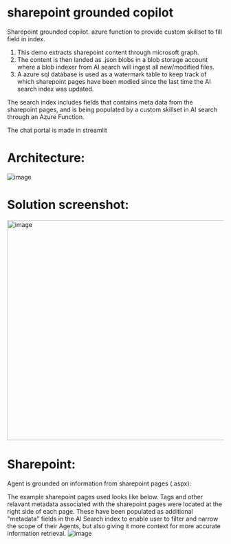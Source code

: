 # sharepoint grounded copilot
Sharepoint grounded copilot. azure function to provide custom skillset to fill field in index.

1) This demo extracts sharepoint content through microsoft graph. 
2) The content is then landed as .json blobs in a blob storage account where a blob indexer from AI search will ingest all new/modified files.
3) A azure sql database is used as a watermark table to keep track of which sharepoint pages have been modied since the last time the AI search index was updated. 

The search index includes fields that contains meta data from the sharepoint pages, and is being populated by a custom skillset in AI search through an Azure Function.

The chat portal is made in streamlit

# Architecture:
![image](https://github.com/user-attachments/assets/d2d15f32-62c4-4d75-9a3d-76f6f560f8c2)

# Solution screenshot:
<img width="512" alt="image" src="https://github.com/user-attachments/assets/1ae2fadf-bbe8-44a1-b30c-2b6a35d9aada">

# Sharepoint: 
Agent is grounded on information from sharepoint pages (.aspx):

The example sharepoint pages used looks like below. Tags and other relavant metadata associated with the sharepoint pages were located at the right side of each page. These have been populated as additional "metadata" fields in the AI Search index to enable user to filter and narrow the scope of their Agents, but also giving it more context for more accurate information retrieval. 
![image](https://github.com/user-attachments/assets/71582c55-acf4-4195-97a8-3b0d9299a3f8)
